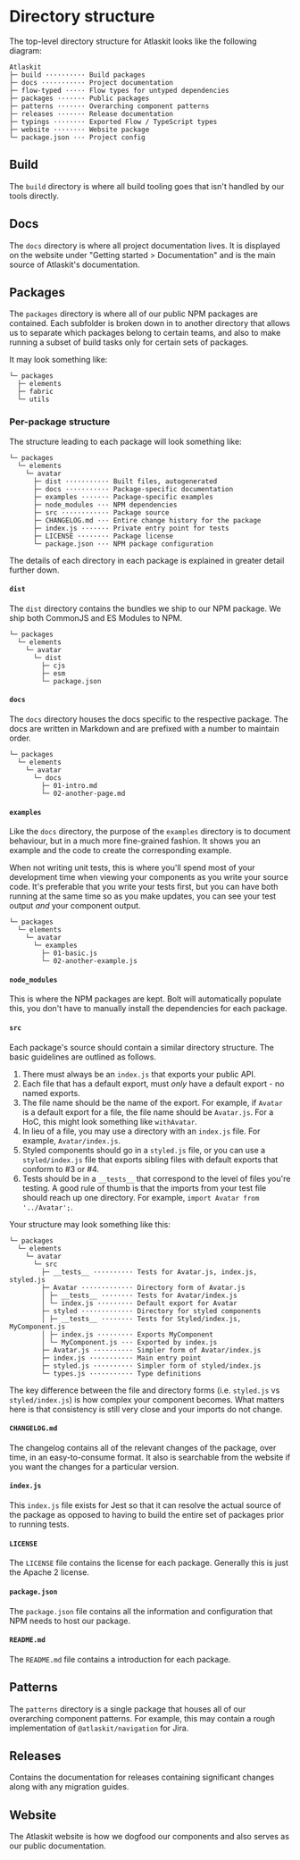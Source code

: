 # Directory structure

The top-level directory structure for Atlaskit looks like the following diagram:

```
Atlaskit
├─ build ·········· Build packages
├─ docs ··········· Project documentation
├─ flow-typed ····· Flow types for untyped dependencies
├─ packages ······· Public packages
├─ patterns ······· Overarching component patterns
├─ releases ······· Release documentation
├─ typings ········ Exported Flow / TypeScript types
├─ website ········ Website package
└─ package.json ··· Project config
```

## Build

The `build` directory is where all build tooling goes that isn't handled by our tools directly.

## Docs

The `docs` directory is where all project documentation lives. It is displayed on the website under "Getting started > Documentation" and is the main source of Atlaskit's documentation.

## Packages

The `packages` directory is where all of our public NPM packages are contained. Each subfolder is broken down in to another directory that allows us to separate which packages belong to certain teams, and also to make running a subset of build tasks only for certain sets of packages.

It may look something like:

```
└─ packages
  ├─ elements
  ├─ fabric
  └─ utils
```

### Per-package structure

The structure leading to each package will look something like:

```
└─ packages
  └─ elements
    └─ avatar
      ├─ dist ··········· Built files, autogenerated
      ├─ docs ··········· Package-specific documentation
      ├─ examples ······· Package-specific examples
      ├─ node_modules ··· NPM dependencies
      ├─ src ············ Package source
      ├─ CHANGELOG.md ··· Entire change history for the package
      ├─ index.js ······· Private entry point for tests
      ├─ LICENSE ········ Package license
      └─ package.json ··· NPM package configuration
```

The details of each directory in each package is explained in greater detail further down.

#### `dist`

The `dist` directory contains the bundles we ship to our NPM package. We ship both CommonJS and ES Modules to NPM.

```
└─ packages
  └─ elements
    └─ avatar
      └─ dist
        ├─ cjs
        ├─ esm
        └─ package.json
```

#### `docs`

The `docs` directory houses the docs specific to the respective package. The docs are written in Markdown and are prefixed with a number to maintain order.

```
└─ packages
  └─ elements
    └─ avatar
      └─ docs
        ├─ 01-intro.md
        └─ 02-another-page.md
```

#### `examples`

Like the `docs` directory, the purpose of the `examples` directory is to document behaviour, but in a much more fine-grained fashion. It shows you an example and the code to create the corresponding example.

When not writing unit tests, this is where you'll spend most of your development time when viewing your components as you write your source code. It's preferable that you write your tests first, but you can have both running at the same time so as you make updates, you can see your test output *and* your component output.

```
└─ packages
  └─ elements
    └─ avatar
      └─ examples
        ├─ 01-basic.js
        └─ 02-another-example.js
```

#### `node_modules`

This is where the NPM packages are kept. Bolt will automatically populate this, you don't have to manually install the dependencies for each package.

#### `src`

Each package's source should contain a similar directory structure. The basic guidelines are outlined as follows.

1. There must always be an `index.js` that exports your public API.
2. Each file that has a default export, must *only* have a default export - no named exports.
3. The file name should be the name of the export. For example, if `Avatar` is a default export for a file, the file name should be `Avatar.js`. For a HoC, this might look something like `withAvatar`.
4. In lieu of a file, you may use a directory with an `index.js` file. For example, `Avatar/index.js`.
5. Styled components should go in a `styled.js` file, or you can use a `styled/index.js` file that exports sibling files with default exports that conform to #3 or #4.
6. Tests should be in a `__tests__` that correspond to the level of files you're testing. A good rule of thumb is that the imports from your test file should reach up one directory. For example, `import Avatar from '../Avatar';`.

Your structure may look something like this:

```
└─ packages
  └─ elements
    └─ avatar
      └─ src
        ├─ __tests__ ·········· Tests for Avatar.js, index.js, styled.js
        ├─ Avatar ············· Directory form of Avatar.js
        │ ├─ __tests__ ········ Tests for Avatar/index.js
        │ └─ index.js ········· Default export for Avatar
        ├─ styled ············· Directory for styled components
        │ ├─ __tests__ ········ Tests for Styled/index.js, MyComponent.js
        │ ├─ index.js ········· Exports MyComponent
        │ └─ MyComponent.js ··· Exported by index.js
        ├─ Avatar.js ·········· Simpler form of Avatar/index.js
        ├─ index.js ··········· Main entry point
        ├─ styled.js ·········· Simpler form of styled/index.js
        └─ types.js ··········· Type definitions
```

The key difference between the file and directory forms (i.e. `styled.js` vs `styled/index.js`) is how complex your component becomes. What matters here is that consistency is still very close and your imports do not change.

#### `CHANGELOG.md`

The changelog contains all of the relevant changes of the package, over time, in an easy-to-consume format. It also is searchable from the website if you want the changes for a particular version.

#### `index.js`

This `index.js` file exists for Jest so that it can resolve the actual source of the package as opposed to having to build the entire set of packages prior to running tests.

#### `LICENSE`

The `LICENSE` file contains the license for each package. Generally this is just the Apache 2 license.

#### `package.json`

The `package.json` file contains all the information and configuration that NPM needs to host our package.

#### `README.md`

The `README.md` file contains a introduction for each package.

## Patterns

The `patterns` directory is a single package that houses all of our overarching component patterns. For example, this may contain a rough implementation of `@atlaskit/navigation` for Jira.

## Releases

Contains the documentation for releases containing significant changes along with any migration guides.

## Website

The Atlaskit website is how we dogfood our components and also serves as our public documentation.
